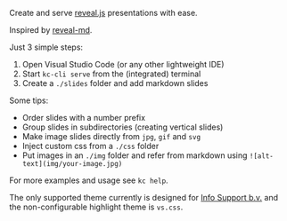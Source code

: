 Create and serve [reveal.js](https://github.com/hakimel/reveal.js/) presentations with ease.

Inspired by [reveal-md](https://github.com/webpro/reveal-md).

Just 3 simple steps:

1. Open Visual Studio Code (or any other lightweight IDE)
1. Start `kc-cli serve` from the (integrated) terminal
1. Create a `./slides` folder and add markdown slides 

Some tips:

* Order slides with a number prefix
* Group slides in subdirectories (creating vertical slides)
* Make image slides directly from `jpg`, `gif` and `svg`
* Inject custom css from a `./css` folder
* Put images in an `./img` folder and refer from markdown using `![alt-text](img/your-image.jpg)`

For more examples and usage see `kc help`.

The only supported theme currently is designed for [Info Support b.v.](http://infosupport.com) and the non-configurable highlight theme is `vs.css`.